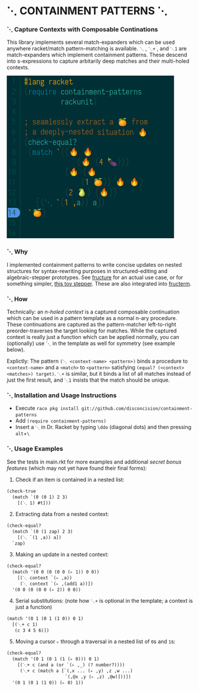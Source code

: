 
⋱ CONTAINMENT PATTERNS ⋱
=========================

### ⋱ Capture Contexts with Composable Continations

This library implements several match-expanders which can be used anywhere racket/match pattern-matching is available. `⋱` , `⋱+` , and `⋱1`  are match-expanders which implement containment patterns. These descend into s-expressions to capture arbitarily deep matches and their multi-holed contexts.

![Tangerine Nightmare](screenshots/screenshot.png)


### ⋱ Why

I implemented containment patterns to write concise updates on nested structures for syntax-rewriting purposes in structured-editing and algebraic-stepper prototypes. See [fructure](https://github.com/disconcision/fructure) for an actual use case, or for something simpler, [this toy stepper](https://github.com/disconcision/racketlab/blob/master/choice-stepper.rkt). These are also integrated into [fructerm](https://github.com/disconcision/fructerm).


### ⋱ How

Technically: an *n-holed context* is a captured composable continuation which can be used in a pattern template as a normal n-ary procedure. These continuations are captured as the pattern-matcher left-to-right preorder-traverses the target looking for matches. While the captured context is really just a function which can be applied normally, you can (optionally) use ⋱ in the template as well for symmetry (see example below).

Explictly: The pattern `(⋱ <context-name> <pattern>)` binds a procedure to `<context-name>` and a `<match>` to `<pattern>` satisfying `(equal? (<context> <matches>) target)`. `⋱+` is similar, but it binds a list of all matches instead of just the first result, and `⋱1` insists that the match should be unique.


### ⋱ Installation and Usage Instructions

- Execute `raco pkg install git://github.com/disconcision/containment-patterns`
- Add `(require containment-patterns)`
- Insert a `⋱` in Dr. Racket by typing `\ddo` (diagonal dots) and then pressing `alt`+`\`


### ⋱ Usage Examples

See the tests in main.rkt for more examples and additional *secret bonus features* (which may not yet have found their final forms):

1. Check if an item is contained in a nested list:

```racket
(check-true
  (match `(0 (0 1) 2 3)
    [(⋱ 1) #t]))
```

2. Extracting data from a nested context:
```racket
(check-equal?
  (match `(0 (1 zap) 2 3)
    [(⋱ `(1 ,a)) a])
  `zap)
```                

3. Making an update in a nested context:

```racket
(check-equal?
  (match '(0 0 (0 (0 0 (▹ 1)) 0 0))
    [(⋱ context `(▹ ,a))
     (⋱ context `(▹ ,(add1 a))])
  '(0 0 (0 (0 0 (▹ 2)) 0 0))
```

4. Serial substitutions:
(note how `⋱+` is optional in the template; a context is just a function)

```racket
(match '(0 1 (0 1 (1 0)) 0 1)
  [(⋱+ c 1)
   (c 3 4 5 6)])
```

5. Moving a cursor `▹` through a traversal in a nested list of `0`s and `1`s:

```racket
(check-equal?
  (match '(0 1 (0 1 (1 (▹ 0))) 0 1)
    [(⋱+ c (and a (or `(▹ ,_) (? number?))))
     (⋱+ c (match a [`(,x ... (▹ ,y) ,z ,w ...)
                      `(,@x ,y (▹ ,z) ,@w)]))])
  '(0 1 (0 1 (1 0)) (▹ 0) 1))

